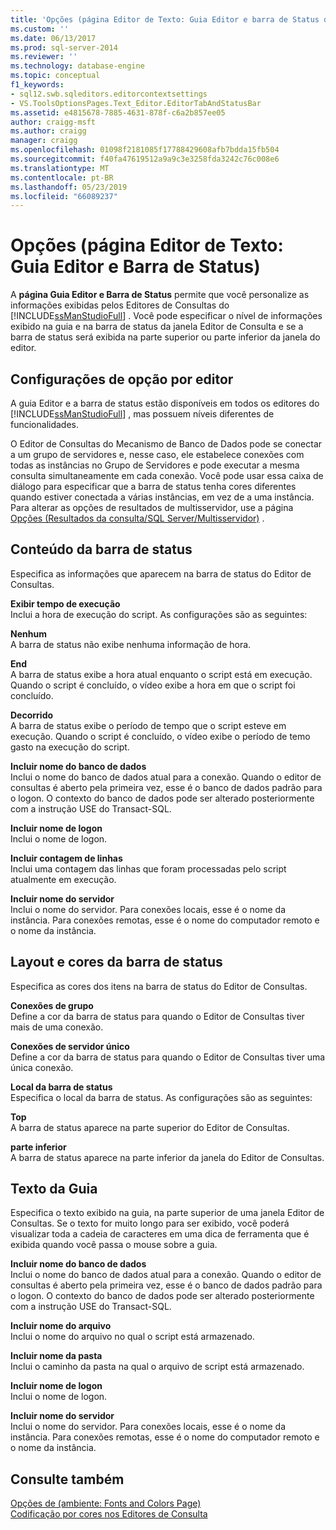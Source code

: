 ```yaml
---
title: 'Opções (página Editor de Texto: Guia Editor e barra de Status de página) | Microsoft Docs'
ms.custom: ''
ms.date: 06/13/2017
ms.prod: sql-server-2014
ms.reviewer: ''
ms.technology: database-engine
ms.topic: conceptual
f1_keywords:
- sql12.swb.sqleditors.editorcontextsettings
- VS.ToolsOptionsPages.Text_Editor.EditorTabAndStatusBar
ms.assetid: e4815678-7885-4631-878f-c6a2b857ee05
author: craigg-msft
ms.author: craigg
manager: craigg
ms.openlocfilehash: 01098f2181085f17788429608afb7bdda15fb504
ms.sourcegitcommit: f40fa47619512a9a9c3e3258fda3242c76c008e6
ms.translationtype: MT
ms.contentlocale: pt-BR
ms.lasthandoff: 05/23/2019
ms.locfileid: "66089237"
---
```

# <a name="options-text-editor-editor-tab-and-status-bar-page"></a>Opções (página Editor de Texto: Guia Editor e Barra de Status)
  A **página Guia Editor e Barra de Status** permite que você personalize as informações exibidas pelos Editores de Consultas do [!INCLUDE[ssManStudioFull](../includes/ssmanstudiofull-md.md)] . Você pode especificar o nível de informações exibido na guia e na barra de status da janela Editor de Consulta e se a barra de status será exibida na parte superior ou parte inferior da janela do editor.  
  
## <a name="option-settings-by-editor"></a>Configurações de opção por editor  
 A guia Editor e a barra de status estão disponíveis em todos os editores do [!INCLUDE[ssManStudioFull](../includes/ssmanstudiofull-md.md)] , mas possuem níveis diferentes de funcionalidades.  
  
 O Editor de Consultas do Mecanismo de Banco de Dados pode se conectar a um grupo de servidores e, nesse caso, ele estabelece conexões com todas as instâncias no Grupo de Servidores e pode executar a mesma consulta simultaneamente em cada conexão. Você pode usar essa caixa de diálogo para especificar que a barra de status tenha cores diferentes quando estiver conectada a várias instâncias, em vez de a uma instância. Para alterar as opções de resultados de multisservidor, use a página [Opções (Resultados da consulta/SQL Server/Multisservidor)](../../2014/database-engine/options-query-results-sql-server-multi-server.md) .  
  
## <a name="status-bar-content"></a>Conteúdo da barra de status  
 Especifica as informações que aparecem na barra de status do Editor de Consultas.  
  
 **Exibir tempo de execução**  
 Inclui a hora de execução do script. As configurações são as seguintes:  
  
 **Nenhum**  
 A barra de status não exibe nenhuma informação de hora.  
  
 **End**  
 A barra de status exibe a hora atual enquanto o script está em execução. Quando o script é concluído, o vídeo exibe a hora em que o script foi concluído.  
  
 **Decorrido**  
 A barra de status exibe o período de tempo que o script esteve em execução. Quando o script é concluído, o vídeo exibe o período de temo gasto na execução do script.  
  
 **Incluir nome do banco de dados**  
 Inclui o nome do banco de dados atual para a conexão. Quando o editor de consultas é aberto pela primeira vez, esse é o banco de dados padrão para o logon. O contexto do banco de dados pode ser alterado posteriormente com a instrução USE do Transact-SQL.  
  
 **Incluir nome de logon**  
 Inclui o nome de logon.  
  
 **Incluir contagem de linhas**  
 Inclui uma contagem das linhas que foram processadas pelo script atualmente em execução.  
  
 **Incluir nome do servidor**  
 Inclui o nome do servidor. Para conexões locais, esse é o nome da instância. Para conexões remotas, esse é o nome do computador remoto e o nome da instância.  
  
## <a name="status-bar-layout-and-colors"></a>Layout e cores da barra de status  
 Especifica as cores dos itens na barra de status do Editor de Consultas.  
  
 **Conexões de grupo**  
 Define a cor da barra de status para quando o Editor de Consultas tiver mais de uma conexão.  
  
 **Conexões de servidor único**  
 Define a cor da barra de status para quando o Editor de Consultas tiver uma única conexão.  
  
 **Local da barra de status**  
 Especifica o local da barra de status. As configurações são as seguintes:  
  
 **Top**  
 A barra de status aparece na parte superior do Editor de Consultas.  
  
 **parte inferior**  
 A barra de status aparece na parte inferior da janela do Editor de Consultas.  
  
## <a name="tab-text"></a>Texto da Guia  
 Especifica o texto exibido na guia, na parte superior de uma janela Editor de Consultas. Se o texto for muito longo para ser exibido, você poderá visualizar toda a cadeia de caracteres em uma dica de ferramenta que é exibida quando você passa o mouse sobre a guia.  
  
 **Incluir nome do banco de dados**  
 Inclui o nome do banco de dados atual para a conexão. Quando o editor de consultas é aberto pela primeira vez, esse é o banco de dados padrão para o logon. O contexto do banco de dados pode ser alterado posteriormente com a instrução USE do Transact-SQL.  
  
 **Incluir nome do arquivo**  
 Inclui o nome do arquivo no qual o script está armazenado.  
  
 **Incluir nome da pasta**  
 Inclui o caminho da pasta na qual o arquivo de script está armazenado.  
  
 **Incluir nome de logon**  
 Inclui o nome de logon.  
  
 **Incluir nome do servidor**  
 Inclui o nome do servidor. Para conexões locais, esse é o nome da instância. Para conexões remotas, esse é o nome do computador remoto e o nome da instância.  
  
## <a name="see-also"></a>Consulte também  
 [Opções de &#40;ambiente: Fonts and Colors Page&#41;](../ssms/menu-help/options-environment-fonts-and-colors-page.md)   
 [Codificação por cores nos Editores de Consulta](../relational-databases/scripting/color-coding-in-query-editors.md)  
  
  
